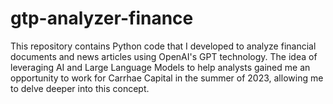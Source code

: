 # gtp-analyzer-finance
This repository contains Python code that I developed to analyze financial documents and news articles using OpenAI's GPT technology. The idea of leveraging AI and Large Language Models to help analysts gained me an opportunity to work for Carrhae Capital in the summer of 2023, allowing me to delve deeper into this concept.
